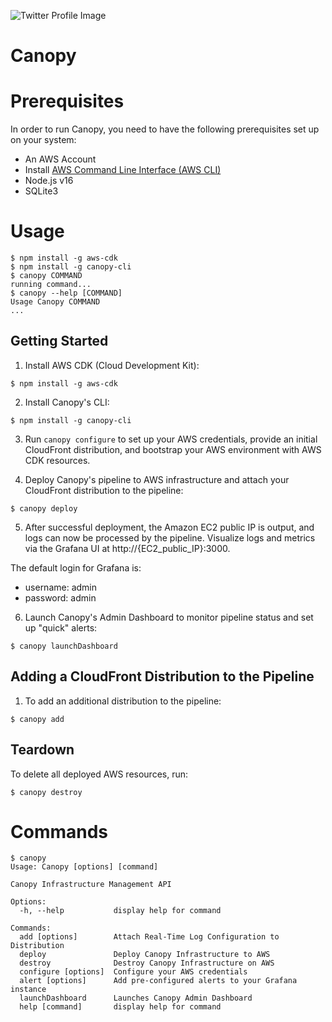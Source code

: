![Twitter Profile Image](https://github.com/canopy-framework/canopy-cli/assets/75907821/f4b308ce-9861-4f06-97b1-911de5b4fa2a)

# Canopy

# Prerequisites

In order to run Canopy, you need to have the following prerequisites set up on your system:

- An AWS Account
- Install [AWS Command Line Interface (AWS CLI)](https://docs.aws.amazon.com/cli/latest/userguide/getting-started-install.html)
- Node.js v16
- SQLite3

# Usage

<!-- usage -->

```sh-session
$ npm install -g aws-cdk
$ npm install -g canopy-cli
$ canopy COMMAND
running command...
$ canopy --help [COMMAND]
Usage Canopy COMMAND
...
```

<!-- usagestop -->

## Getting Started

1. Install AWS CDK (Cloud Development Kit):

```console
$ npm install -g aws-cdk
```

2. Install Canopy's CLI:

```console
$ npm install -g canopy-cli
```

3. Run `canopy configure` to set up your AWS credentials, provide an initial CloudFront distribution, and bootstrap your AWS environment with AWS CDK resources.

4. Deploy Canopy's pipeline to AWS infrastructure and attach your CloudFront distribution to the pipeline:

```console
$ canopy deploy
```
5. After successful deployment, the Amazon EC2 public IP is output, and logs can now be processed by the pipeline. Visualize logs and metrics via the Grafana UI at http://{EC2_public_IP}:3000. 

The default login for Grafana is:
- username: admin
- password: admin

6. Launch Canopy's Admin Dashboard to monitor pipeline status and set up "quick" alerts:

```console
$ canopy launchDashboard
```

## Adding a CloudFront Distribution to the Pipeline
1. To add an additional distribution to the pipeline:

```console
$ canopy add
```

## Teardown
To delete all deployed AWS resources, run:

```console
$ canopy destroy
```

# Commands

<!-- commands -->

```
$ canopy
Usage: Canopy [options] [command]

Canopy Infrastructure Management API

Options:
  -h, --help           display help for command

Commands:
  add [options]        Attach Real-Time Log Configuration to Distribution
  deploy               Deploy Canopy Infrastructure to AWS
  destroy              Destroy Canopy Infrastructure on AWS
  configure [options]  Configure your AWS credentials
  alert [options]      Add pre-configured alerts to your Grafana instance
  launchDashboard      Launches Canopy Admin Dashboard
  help [command]       display help for command
```
<!-- commandsstop -->
